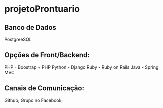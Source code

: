 # projetoProntuario

## Banco de Dados
PostgreeSQL

## Opções de Front/Backend:
PHP - Boostrap + PHP
Python - Django
Ruby - Ruby on Rails
Java - Spring MVC

## Canais de Comunicação:
Github;
Grupo no Facebook;
